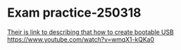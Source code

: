 # Exam practice-250318
 [Their is link to describing that how to create bootable USB](https://www.youtube.com/watch?v=abpAPQH1RsI)
https://www.youtube.com/watch?v=wmqX1-kQKa0
